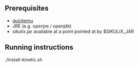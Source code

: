 ## Prerequisites

- [quickemu](https://github.com/quickemu-project/quickemu)
- JRE (e.g. openjre / openjdk)
- sikulix.jar available at a point pointed at by $SIKULIX_JAR

## Running instructions

./install-kinetic.sh
